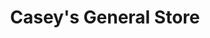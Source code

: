 ---
title: "Casey's General Store"
url: /sioux-city/caseys-general-store-hamilton-boulevard/
shop: convenience
---